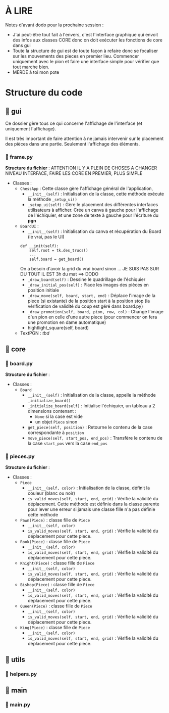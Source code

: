 # À LIRE
Notes d'avant dodo pour la prochaine session : 
- J'ai peut-être tout fait à l'envers, c'est l'interface graphique qui envoit des infos aux classes CORE donc on doit exécuter les fonctions de core dans gui
- Toute la structure de gui est de toute façon à refaire donc se focaliser sur les mouvements des pieces en premier lieu. Commencer uniquement avec le pion et faire une interface simple pour vérifier que tout marche bien.
- MERDE à toi mon pote




# Structure du code
## 📂 gui
Ce dossier gère tous ce qui concerne l'affichage de l'interface (et uniquement l'affichage). 

Il est très important de faire attention à ne jamais intervenir sur le placement des pièces dans une partie. Seulement l'affichage des éléments.

### 📄 frame.py
**Structure du fichier** : ATTENTION IL Y A PLEIN DE CHOSES A CHANGER NIVEAU INTERFACE, FAIRE LES CORE EN PREMIER, PLUS SIMPLE
- Classes :
    - ``ChessApp`` : Cette classe gère l'affichage général de l'application, 
        - ``__init__(self)`` : Initialisation de la classe, cette méthode exécute la méthode ``_setup_ui()``
        - ``_setup_ui(self)`` : Gère le placement des différentes interfaces utilisateurs à afficher. Crée un canva à gauche pour l'affichage de l'échiquier, et une zone de texte à gauche pour l'écriture du **pgn**
    - ``BoardUI`` :
        - ``__init__(self)`` : Initialisation du canva et récupération du Board (le vrai, pas le UI)
        ```
        def __init(self):
            self.root = tk.des_trucs()
            ...
            self.board = get_board()
        ```
        On a besoin d'avoir la grid du vrai board sinon ... JE SUIS PAS SUR DU TOUT IL EST 3h du mat ==> DODO
        - ``_draw_board(self)`` : Dessine le quadrillage de l'échiquier
        - ``_draw_initial_pos(self)`` : Place les images des pièces en position initiale
        - ``_draw_move(self, board, start, end)`` : Déplace l'image de la piece (si existante) de la position start à la position stop (la vérification de validité du coup est géré dans board.py)
        - ``_draw_promotion(self, board, pion, row, col)`` : Change l'image d'un pion en celle d'une autre piece (pour commencer on fera une promotion en dame automatique)
        - hightlight_square(self, board)
    - TextPGN : _tbd_


## 📂 core
### 📄 board.py
**Structure du fichier** :
- Classes :
    - ``Board`` 
        - ``__init__(self)`` : Initialisation de la classe, appelle la méthode ``_initialize_board()``
        - ``_initialize_board(self)`` : Initialise l'échiquier, un tableau a 2 dimensions contenant :
            - ``None`` si la case est vide
            - un objet ``Piece`` sinon
        - ``get_piece(self, position)`` : Retourne le contenu de la case correspondante à ``position``
        - ``move_piece(self, start_pos, end_pos)`` : Transfère le contenu de la case ``start_pos`` vers la case ``end_pos``
### 📄 pieces.py
**Structure du fichier** :
- Classes :
    - ``Piece`` 
        - ``__init__(self, color)`` : Initialisation de la classe, définit la couleur (blanc ou noir)
        - ``is_valid_moves(self, start, end, grid)`` : Vérifie la validité du déplacement. Cette méthode est définie dans la classe parente pour lever une erreur si jamais une classe fille n'a pas définie cette méthode
    - ``Pawn(Piece)`` : classe fille de ``Piece``
        - ``__init__(self, color)``
        - ``is_valid_moves(self, start, end, grid)`` : Vérifie la validité du déplacement pour cette piece.
    - ``Rook(Piece)`` : classe fille de ``Piece``
        - ``__init__(self, color)``
        - ``is_valid_moves(self, start, end, grid)`` : Vérifie la validité du déplacement pour cette piece.
    - ``Knight(Piece)`` : classe fille de ``Piece``
        - ``__init__(self, color)``
        - ``is_valid_moves(self, start, end, grid)`` : Vérifie la validité du déplacement pour cette piece.
    - ``Bishop(Piece)`` : classe fille de ``Piece``
        - ``__init__(self, color)``
        - ``is_valid_moves(self, start, end, grid)`` : Vérifie la validité du déplacement pour cette piece.
    - ``Queen(Piece)`` : classe fille de ``Piece``
        - ``__init__(self, color)``
        - ``is_valid_moves(self, start, end, grid)`` : Vérifie la validité du déplacement pour cette piece.
    - ``King(Piece)`` : classe fille de ``Piece``
        - ``__init__(self, color)``
        - ``is_valid_moves(self, start, end, grid)`` : Vérifie la validité du déplacement pour cette piece.
## 📂 utils
### 📄 helpers.py
## 📂 main
### 📄 main.py

